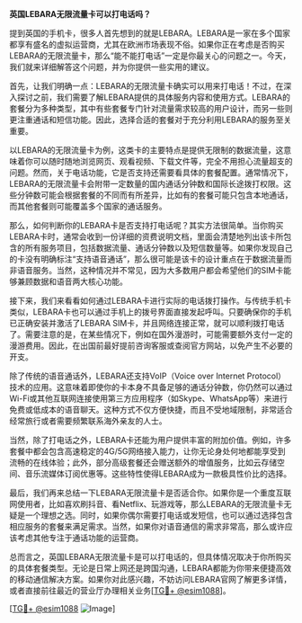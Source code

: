 **英国LEBARA无限流量卡可以打电话吗？**

提到英国的手机卡，很多人首先想到的就是LEBARA。LEBARA是一家在多个国家都享有盛名的虚拟运营商，尤其在欧洲市场表现不俗。如果你正在考虑是否购买LEBARA的无限流量卡，那么“能不能打电话”一定是你最关心的问题之一。今天，我们就来详细解答这个问题，并为你提供一些实用的建议。

首先，让我们明确一点：LEBARA的无限流量卡确实可以用来打电话！不过，在深入探讨之前，我们需要了解LEBARA提供的具体服务内容和使用方式。LEBARA的套餐分为多种类型，其中有些套餐专门针对流量需求较高的用户设计，而另一些则更注重通话和短信功能。因此，选择合适的套餐对于充分利用LEBARA的服务至关重要。

以LEBARA的无限流量卡为例，这类卡的主要特点是提供无限制的数据流量，这意味着你可以随时随地浏览网页、观看视频、下载文件等，完全不用担心流量超支的问题。然而，关于电话功能，它是否支持还需要看具体的套餐配置。通常情况下，LEBARA的无限流量卡会附带一定数量的国内通话分钟数和国际长途拨打权限。这些分钟数可能会根据套餐的不同而有所差异，比如有的套餐可能只包含本地通话，而其他套餐则可能覆盖多个国家的通话服务。

那么，如何判断你的LEBARA卡是否支持打电话呢？其实方法很简单。当你购买LEBARA卡时，通常会收到一份详细的资费说明文档，里面会清楚地列出该卡所包含的所有服务项目，包括数据流量、通话分钟数以及短信数量等。如果你发现自己的卡没有明确标注“支持语音通话”，那么很可能是该卡的设计重点在于数据流量而非语音服务。当然，这种情况并不常见，因为大多数用户都会希望他们的SIM卡能够兼顾数据和语音两大核心功能。

接下来，我们来看看如何通过LEBARA卡进行实际的电话拨打操作。与传统手机卡类似，LEBARA卡也可以通过手机上的拨号界面直接发起呼叫。只要确保你的手机已正确安装并激活了LEBARA SIM卡，并且网络连接正常，就可以顺利拨打电话了。需要注意的是，在某些情况下，例如在国外漫游时，可能需要额外支付一定的漫游费用。因此，在出国前最好提前咨询客服或查阅官方网站，以免产生不必要的开支。

除了传统的语音通话外，LEBARA还支持VoIP（Voice over Internet Protocol）技术的应用。这意味着即使你的卡本身不具备足够的通话分钟数，你仍然可以通过Wi-Fi或其他互联网连接使用第三方应用程序（如Skype、WhatsApp等）来进行免费或低成本的语音聊天。这种方式不仅方便快捷，而且不受地域限制，非常适合经常旅行或者需要频繁联系海外亲友的人士。

当然，除了打电话之外，LEBARA卡还能为用户提供丰富的附加价值。例如，许多套餐中都会包含高速稳定的4G/5G网络接入能力，让你无论身处何地都能享受到流畅的在线体验；此外，部分高级套餐还会赠送额外的增值服务，比如云存储空间、音乐流媒体订阅优惠等。这些特性使得LEBARA成为一款极具性价比的选择。

最后，我们再来总结一下LEBARA无限流量卡是否适合你。如果你是一个重度互联网使用者，比如喜欢刷抖音、看Netflix、玩游戏等，那么LEBARA的无限流量卡无疑是一个理想之选。同时，如果你偶尔需要打电话或发短信，也可以通过选择包含相应服务的套餐来满足需求。当然，如果你对语音通信的需求非常高，那么或许应该考虑其他专注于通话功能的运营商。

总而言之，英国LEBARA无限流量卡是可以打电话的，但具体情况取决于你所购买的具体套餐类型。无论是日常上网还是跨国沟通，LEBARA都能为你带来便捷高效的移动通信解决方案。如果你对此感兴趣，不妨访问LEBARA官网了解更多详情，或者直接前往最近的营业厅办理相关业务[[TG💪+ @esim1088](https://t.me/s/esim1088)]。

[[TG💪+ @esim1088](https://t.me/s/esim1088) ![Image](https://i.postimg.cc/4NQfJmqS/Snipaste-2025-05-13-00-14-12.png)]